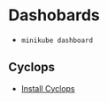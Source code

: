 # Dashobards

- `minikube dashboard`

## Cyclops

- [Install Cyclops](https://yitaek.medium.com/cyclops-simple-kubernetes-deployment-manager-98182c8e4e60)
